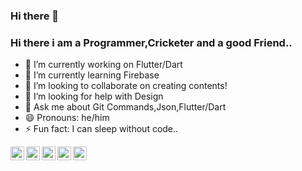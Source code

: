 ### Hi there 👋
### Hi there i am a Programmer,Cricketer and a good Friend..


- 🔭 I’m currently working on Flutter/Dart
- 🌱 I’m currently learning Firebase
- 👯 I’m looking to collaborate on creating contents!
- 🤔 I’m looking for help with Design
- 💬 Ask me about Git Commands,Json,Flutter/Dart
- 😄 Pronouns: he/him
- ⚡ Fun fact: I can sleep without code..




<a href="https://twitter.com/HamzaTarique">
  <img align="left" alt="Hamza's Twitter" width="22px" src="https://cdn.jsdelivr.net/npm/simple-icons@v3/icons/twitter.svg" />
</a>

<a href="https://github.com/Mehar-IT">
  <img align="left" alt="Hamza's Github" width="22px" src="https://cdn.jsdelivr.net/npm/simple-icons@v3/icons/github.svg" />
</a>

<a href="https://www.instagram.com/hamza.arainpak/">
  <img align="left" alt="Hamza's Instagram" width="22px" src="https://cdn.jsdelivr.net/npm/simple-icons@v3/icons/instagram.svg" />
</a>
<a href="https://www.facebook.com/hamzatariquearain1">
  <img align="left" alt="Hamza's Facebook" width="22px" src="https://cdn.jsdelivr.net/npm/simple-icons@v3/icons/facebook.svg" />
</a>
<a href="https://www.youtube.com/channel/UCYVmVG1YppIn-L3FQ_DQtHw/featured">
  <img align="left" alt="Hamza's Youtube" width="22px" src="https://cdn.jsdelivr.net/npm/simple-icons@v3/icons/youtube.svg" />
</a>

<br/>
<br/>
